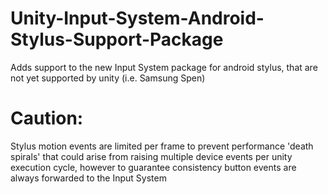 # Unity-Input-System-Android-Stylus-Support-Package

Adds support to the new Input System package for android stylus, that are not yet supported by unity (i.e. Samsung Spen)
# Caution:
Stylus motion events are limited per frame to prevent performance 'death spirals' that could arise from raising multiple device events per unity execution cycle, however to guarantee consistency button events are always forwarded to the Input System
